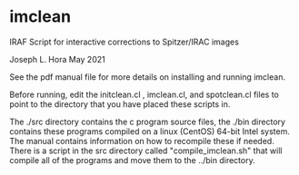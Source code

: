 # imclean
IRAF Script for interactive corrections to Spitzer/IRAC images

Joseph L. Hora
May 2021

See the pdf manual file for more details on installing and running imclean.

Before running, edit the initclean.cl , imclean.cl, and spotclean.cl files to
point to the directory that you have placed these scripts in.


The ./src directory contains the c program source files, the ./bin directory
contains these programs compiled on a linux (CentOS) 64-bit Intel system. The
manual contains information on how to recompile these if needed.
There is a script in the src directory called "compile_imclean.sh" that will
compile all of the programs and move them to the ../bin directory.

